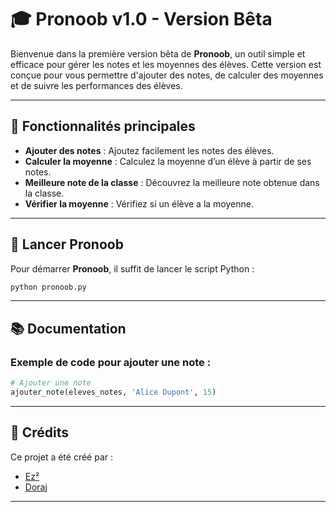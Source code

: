 
# 🎓 Pronoob v1.0 - Version Bêta

Bienvenue dans la première version bêta de **Pronoob**, un outil simple et efficace pour gérer les notes et les moyennes des élèves. Cette version est conçue pour vous permettre d'ajouter des notes, de calculer des moyennes et de suivre les performances des élèves.

---

## 🌟 Fonctionnalités principales

- **Ajouter des notes** : Ajoutez facilement les notes des élèves.
- **Calculer la moyenne** : Calculez la moyenne d’un élève à partir de ses notes.
- **Meilleure note de la classe** : Découvrez la meilleure note obtenue dans la classe.
- **Vérifier la moyenne** : Vérifiez si un élève a la moyenne.

---

## 🚀 Lancer Pronoob

Pour démarrer **Pronoob**, il suffit de lancer le script Python :

```bash
python pronoob.py
```

---

## 📚 Documentation

### Exemple de code pour ajouter une note :

```python
# Ajouter une note
ajouter_note(eleves_notes, 'Alice Dupont', 15)
```

---
## 🏅 Crédits

Ce projet a été créé par :
- [Ez²](https://github.com/Aminecool15)
- [Doraj](https://github.com/D0rAj)

---
